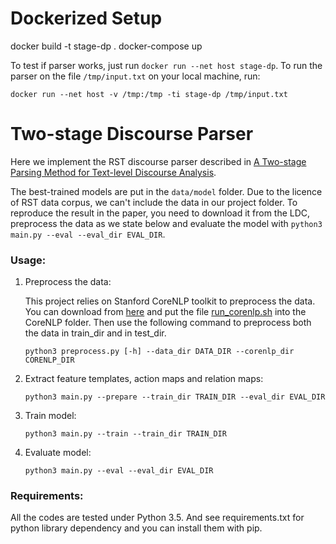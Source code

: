 # Dockerized Setup

docker build -t stage-dp .
docker-compose up

To test if parser works, just run ``docker run --net host stage-dp``.
To run the parser on the file ``/tmp/input.txt`` on your
local machine, run:

```
docker run --net host -v /tmp:/tmp -ti stage-dp /tmp/input.txt
```




# Two-stage Discourse Parser

Here we implement the RST discourse parser described in [A Two-stage Parsing Method for Text-level Discourse Analysis](http://aclanthology.coli.uni-saarland.de/pdf/P/P17/P17-2029.pdf). 

The best-trained models are put in the `data/model` folder. Due to the licence of RST data corpus, we can't include the data in our project folder. To reproduce the result in the paper, you need to download it from the LDC, preprocess the data as we state below and evaluate the model with `python3 main.py --eval --eval_dir EVAL_DIR`.  

### Usage:

1. Preprocess the data:

    
    This project relies on Stanford CoreNLP toolkit to preprocess the data. You can download from [here](http://stanfordnlp.github.io/CoreNLP/index.html) and put the file [run_corenlp.sh](./run_corenlp.sh) into the CoreNLP folder. Then use the following command to preprocess both the data in train_dir and in test_dir.
    
    ```
    python3 preprocess.py [-h] --data_dir DATA_DIR --corenlp_dir CORENLP_DIR
    ```

2. Extract feature templates, action maps and relation maps:

    ```
    python3 main.py --prepare --train_dir TRAIN_DIR --eval_dir EVAL_DIR
    ```

3. Train model:

    ```
    python3 main.py --train --train_dir TRAIN_DIR
    ```
    
4. Evaluate model:

    ```
    python3 main.py --eval --eval_dir EVAL_DIR
    ```

### Requirements:

All the codes are tested under Python 3.5. And see requirements.txt for python library dependency and you can install them with pip.


